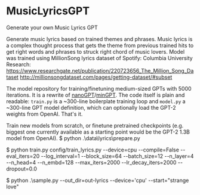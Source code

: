 
# MusicLyricsGPT
Generate your own Music Lyrics GPT

Generate music lyrics based on trained themes and phrases. Music lyrics is a complex thought process that gets the theme from previous trained hits to get right words and phrases to struck right chord of music lovers. Model was trained using MillionSong lyrics dataset of Spotify: 
Columbia University Research: https://www.researchgate.net/publication/220723656_The_Million_Song_Dataset
http://millionsongdataset.com/pages/getting-dataset/#subset

The model repository for training/finetuning medium-sized GPTs with 5000 iterations. It is a rewrite of [nanoGPT](assets/nanogpt.jpg)/[minGPT](https://github.com/karpathy/minGPT). The code itself is plain and readable: `train.py` is a ~300-line boilerplate training loop and `model.py` a ~300-line GPT model definition, which can optionally load the GPT-2 weights from OpenAI. That's it.

Train new models from scratch, or finetune pretrained checkpoints (e.g. biggest one currently available as a starting point would be the GPT-2 1.3B model from OpenAI).
$ python .\data\lyrics\prepare.py

$ python train.py config/train_lyrics.py --device=cpu --compile=False --eval_iters=20 --log_interval=1 --block_size=64 --batch_size=12 --n_layer=4 --n_head=4 --n_embd=128 
--max_iters=2000 --lr_decay_iters=2000 --dropout=0.0

$ python .\sample.py --out_dir=out-lyrics --device='cpu'  --start="strange love"
